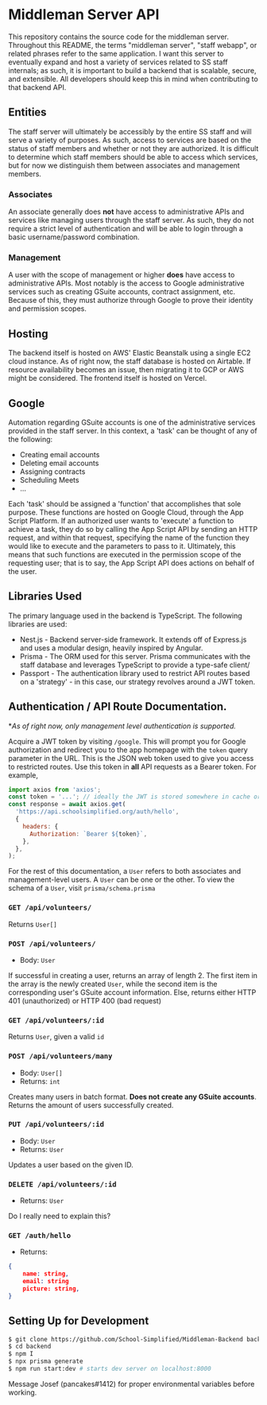 # Middleman Server API

This repository contains the source code for the middleman server. Throughout this README, the terms "middleman server", "staff webapp", or related phrases refer to the same application. I want this server to eventually expand and host a variety of services related to SS staff internals; as such, it is important to build a backend that is scalable, secure, and extensible. All developers should keep this in mind when contributing to that backend API.

## Entities

The staff server will ultimately be accessibly by the entire SS staff and will serve a variety of purposes. As such, access to services are based on the status of staff members and whether or not they are authorized. It is difficult to determine which staff members should be able to access which services, but for now we distinguish them between associates and management members.

### Associates

An associate generally does **not** have access to administrative APIs and services like managing users through the staff server. As such, they do not require a strict level of authentication and will be able to login through a basic username/password combination.

### Management

A user with the scope of management or higher **does** have access to administrative APIs. Most notably is the access to Google administrative services such as creating GSuite accounts, contract assignment, etc. Because of this, they must authorize through Google to prove their identity and permission scopes.

## Hosting

The backend itself is hosted on AWS' Elastic Beanstalk using a single EC2 cloud instance. As of right now, the staff database is hosted on Airtable. If resource availability becomes an issue, then migrating it to GCP or AWS might be considered. The frontend itself is hosted on Vercel.

## Google

Automation regarding GSuite accounts is one of the administrative services provided in the staff server. In this context, a 'task' can be thought of any of the following:

- Creating email accounts
- Deleting email accounts
- Assigning contracts
- Scheduling Meets
- ...

Each 'task' should be assigned a 'function' that accomplishes that sole purpose. These functions are hosted on Google Cloud, through the App Script Platform. If an authorized user wants to 'execute' a function to achieve a task, they do so by calling the App Script API by sending an HTTP request, and within that request, specifying the name of the function they would like to execute and the parameters to pass to it. Ultimately, this means that such functions are executed in the permission scope of the requesting user; that is to say, the App Script API does actions on behalf of the user.

## Libraries Used

The primary language used in the backend is TypeScript. The following libraries are used:

- Nest.js - Backend server-side framework. It extends off of Express.js and uses a modular design, heavily inspired by Angular.
- Prisma - The ORM used for this server. Prisma communicates with the staff database and leverages TypeScript to provide a type-safe client/
- Passport - The authentication library used to restrict API routes based on a 'strategy' - in this case, our strategy revolves around a JWT token.

## Authentication / API Route Documentation.

\*_As of right now, only management level authentication is supported._

Acquire a JWT token by visiting `/google`. This will prompt you for Google authorization and redirect you to the app homepage with the `token` query parameter in the URL. This is the JSON web token used to give you access to restricted routes. Use this token in **all** API requests as a Bearer token. For example,

```js
import axios from 'axios';
const token = '...'; // ideally the JWT is stored somewhere in cache or LocalStorage
const response = await axios.get(
  'https://api.schoolsimplified.org/auth/hello',
  {
    headers: {
      Authorization: `Bearer ${token}`,
    },
  },
);
```

For the rest of this documentation, a `User` refers to both associates and management-level users. A `User` can be one or the other. To view the schema of a `User`, visit `prisma/schema.prisma`

### `GET /api/volunteers/`

Returns `User[]`

### `POST /api/volunteers/`

- Body: `User`

If successful in creating a user, returns an array of length 2. The first item in the array is the newly created `User`, while the second item is the corresponding user's GSuite account information. Else, returns either HTTP 401 (unauthorized) or HTTP 400 (bad request)

### `GET /api/volunteers/:id`

Returns `User`, given a valid `id`

### `POST /api/volunteers/many`

- Body: `User[]`
- Returns: `int`

Creates many users in batch format. **Does not create any GSuite accounts**. Returns the amount of users successfully created.

### `PUT /api/volunteers/:id`

- Body: `User`
- Returns: `User`

Updates a user based on the given ID.

### `DELETE /api/volunteers/:id`

- Returns: `User`

Do I really need to explain this?

### `GET /auth/hello`

- Returns:

```json
{
    name: string,
    email: string
    picture: string,
}
```

## Setting Up for Development

```sh
$ git clone https://github.com/School-Simplified/Middleman-Backend backend
$ cd backend
$ npm I
$ npx prisma generate
$ npm run start:dev # starts dev server on localhost:8000
```

Message Josef (pancakes#1412) for proper environmental variables before working.
